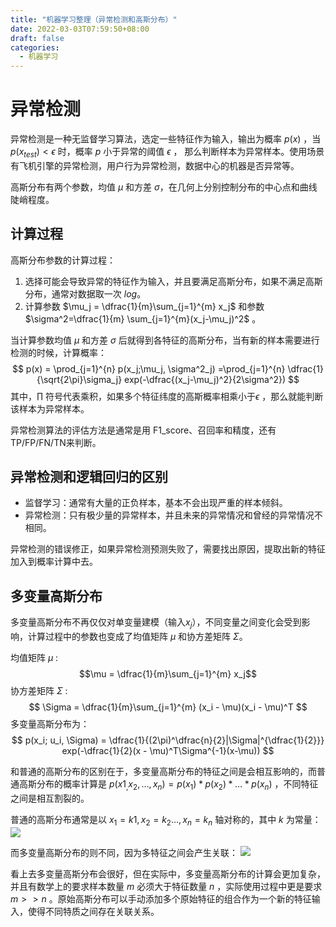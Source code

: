 ```yaml
---
title: "机器学习整理（异常检测和高斯分布）"
date: 2022-03-03T07:59:50+08:00
draft: false
categories:
  - 机器学习
---
```


# 异常检测

异常检测是一种无监督学习算法，选定一些特征作为输入，输出为概率 $p(x)$ ，当 $p(x_{test}) < \epsilon$  时，概率 $p$ 小于异常的阈值 $\epsilon$ ，
那么判断样本为异常样本。使用场景有飞机引擎的异常检测，用户行为异常检测，数据中心的机器是否异常等。

高斯分布有两个参数，均值 $\mu$ 和方差 $\sigma$，在几何上分别控制分布的中心点和曲线陡峭程度。


##  计算过程

高斯分布参数的计算过程：
1. 选择可能会导致异常的特征作为输入，并且要满足高斯分布，如果不满足高斯分布，通常对数据取一次 $log$。
2. 计算参数 $\mu_j = \dfrac{1}{m}\sum_{j=1}^{m} x_j$ 和参数 $\sigma^2=\dfrac{1}{m} \sum_{j=1}^{m}(x_j-\mu_j)^2$ 。

当计算参数均值 $\mu$ 和方差 $\sigma$  后就得到各特征的高斯分布，当有新的样本需要进行检测的时候，计算概率：
$$
p(x) = \prod_{j=1}^{n} p(x_j;\mu_j, \sigma^2_j)
=\prod_{j=1}^{n} \dfrac{1}{\sqrt{2\pi}\sigma_j} exp(-\dfrac{(x_j-\mu_j)^2}{2\sigma^2})
$$
其中，$\prod$ 符号代表乘积，如果多个特征纬度的高斯概率相乘小于$\epsilon$ ，那么就能判断该样本为异常样本。

异常检测算法的评估方法是通常是用 F1_score、召回率和精度，还有TP/FP/FN/TN来判断。

## 异常检测和逻辑回归的区别

- 监督学习：通常有大量的正负样本，基本不会出现严重的样本倾斜。
- 异常检测：只有极少量的异常样本，并且未来的异常情况和曾经的异常情况不相同。

异常检测的错误修正，如果异常检测预测失败了，需要找出原因，提取出新的特征加入到概率计算中去。

## 多变量高斯分布

多变量高斯分布不再仅仅对单变量建模（输入$x_j$），不同变量之间变化会受到影响，计算过程中的参数也变成了均值矩阵 $\mu$ 和协方差矩阵 $\Sigma$。

均值矩阵 $\mu$ :
$$\mu = \dfrac{1}{m}\sum_{j=1}^{m} x_j$$
协方差矩阵 $\Sigma$ :
$$
\Sigma = \dfrac{1}{m}\sum_{j=1}^{m} (x_i - \mu)(x_i - \mu)^T
$$
多变量高斯分布为：
$$
p(x_i; u_i, \Sigma) = \dfrac{1}{(2\pi)^\dfrac{n}{2}|\Sigma|^{\dfrac{1}{2}}} exp(-\dfrac{1}{2}(x - \mu)^T\Sigma^{-1}(x-\mu))
$$

和普通的高斯分布的区别在于，多变量高斯分布的特征之间是会相互影响的，而普通高斯分布的概率计算是 $p(x1_,x_2,\dots,x_n) = p(x_1) * p(x_2) * \dots * p(x_n)$ ，不同特征之间是相互割裂的。

普通的高斯分布通常是以 $x_1=k1,x_2=k_2\dots,x_n=k_n$ 轴对称的，其中 $k$ 为常量：
![](https://blog-1256435232.cos.ap-shanghai.myqcloud.com/cnblog/image-2022-03-03-22-11-43-237.png)

而多变量高斯分布的则不同，因为多特征之间会产生关联：
![](https://blog-1256435232.cos.ap-shanghai.myqcloud.com/cnblog/image-2022-03-03-22-18-25-660.png)

看上去多变量高斯分布会很好，但在实际中，多变量高斯分布的计算会更加复杂，并且有数学上的要求样本数量 $m$ 必须大于特征数量 $n$ ，实际使用过程中更是要求 $m >> n$  。原始高斯分布可以手动添加多个原始特征的组合作为一个新的特征输入，使得不同特质之间存在关联关系。